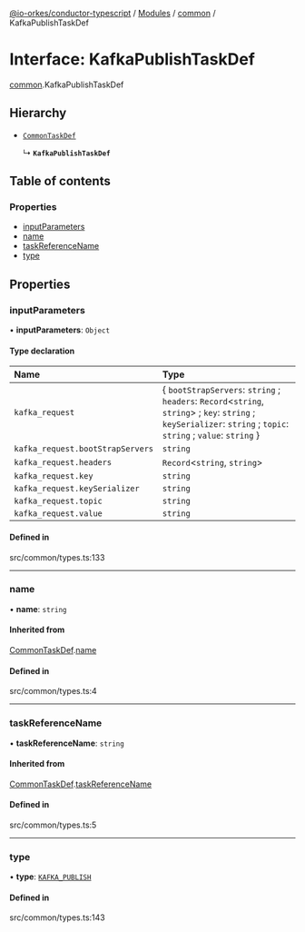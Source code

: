 [@io-orkes/conductor-typescript](../README.md) / [Modules](../modules.md) / [common](../modules/common.md) / KafkaPublishTaskDef

# Interface: KafkaPublishTaskDef

[common](../modules/common.md).KafkaPublishTaskDef

## Hierarchy

- [`CommonTaskDef`](common.CommonTaskDef.md)

  ↳ **`KafkaPublishTaskDef`**

## Table of contents

### Properties

- [inputParameters](common.KafkaPublishTaskDef.md#inputparameters)
- [name](common.KafkaPublishTaskDef.md#name)
- [taskReferenceName](common.KafkaPublishTaskDef.md#taskreferencename)
- [type](common.KafkaPublishTaskDef.md#type)

## Properties

### inputParameters

• **inputParameters**: `Object`

#### Type declaration

| Name | Type |
| :------ | :------ |
| `kafka_request` | { `bootStrapServers`: `string` ; `headers`: `Record`<`string`, `string`\> ; `key`: `string` ; `keySerializer`: `string` ; `topic`: `string` ; `value`: `string`  } |
| `kafka_request.bootStrapServers` | `string` |
| `kafka_request.headers` | `Record`<`string`, `string`\> |
| `kafka_request.key` | `string` |
| `kafka_request.keySerializer` | `string` |
| `kafka_request.topic` | `string` |
| `kafka_request.value` | `string` |

#### Defined in

src/common/types.ts:133

___

### name

• **name**: `string`

#### Inherited from

[CommonTaskDef](common.CommonTaskDef.md).[name](common.CommonTaskDef.md#name)

#### Defined in

src/common/types.ts:4

___

### taskReferenceName

• **taskReferenceName**: `string`

#### Inherited from

[CommonTaskDef](common.CommonTaskDef.md).[taskReferenceName](common.CommonTaskDef.md#taskreferencename)

#### Defined in

src/common/types.ts:5

___

### type

• **type**: [`KAFKA_PUBLISH`](../enums/common.TaskType.md#kafka_publish)

#### Defined in

src/common/types.ts:143
